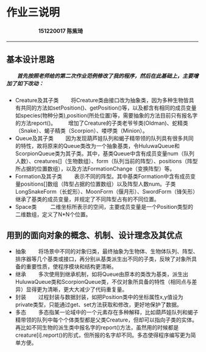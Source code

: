 ﻿# 作业三说明
#### &emsp;&emsp;&emsp;&emsp;&emsp;&emsp;151220017 陈紫琦
---
## 基本设计思路
##### &emsp;&emsp;首先按照老师给的第二次作业范例修改了我的程序，然后在此基础上，主要增加了如下改动：
 - Creature及其子类
&emsp;&emsp;将Creature类由接口改为抽象类，因为多种生物皆具有共同的方法如setPosition()、getPosition()等，以及都含有相同的成员变量如species(物种分类),position(所处位置)等，需要抽象的方法目前只有报名字的方法report()。
&emsp;&emsp;增加了Creature的子类老爷爷类(Oldman)、蛇精类（Snake）、蝎子精类（Scorpion）、喽啰类（Minion）。
 - Queue及其子类
&emsp;&emsp;因为发现葫芦娃队列和蝎子精带领的队列具有很多共同的特性，故将原来的Queue类改为一个抽象基类，令HuluwaQueue和ScorpionQueue类为其子类。其中，基类Queue中含有成员变量num（队列人数）、creatures[]（生物数组）、form（队列当前的阵型）、positions（阵型所占据的位置数组），以及方法FormationChange（变换阵型）等。
 - Formation及其子类
 &emsp;&emsp;表示不同的阵型。其中基类Formation中含有成员变量positions[]数组（阵型占据的位置数组）以及阵型人数num。子类LongSnakeForm（长蛇形）、MoonForm（偃月形）、SwordForm（锋矢形）继承了基类的成员变量，并规定了不同阵型占有的不同位置。
 - Space类
&emsp;&emsp; 二维坐标所表示的空间，主要成员变量是一个Position类型的二维数组，定义了N*N个位置。

## 用到的面向对象的概念、机制、设计理念及其优点
- 抽象
&emsp;&emsp;将场景中不同的对象归类，最终抽象为生物体、生物体队列、阵型、排序器等几个基类或接口，再分别从基类派生出不同的子类，反映了对象所具备的重要性质，使程序模块和结构更清晰。
- 继承
&emsp;&emsp;多次使用到继承机制，如将Queue由原本的类改为基类，派生出HuluwaQueue类和ScorpionQueue类，不仅对象所具备的特性（相同点与差异）显得更为清晰，更大大减少了代码重复量。
- 封装
&emsp;&emsp;过程封装与数据封装，如把Position类中的坐标属性x,y值设为private类型，只能通过get、set方法获取和修改，更好地保护了数据。
- 多态
&emsp;&emsp;多态指某一论域中的一个元素存在多种解释，比如葫芦娃队列和蝎子精带领的队列中每个个体类型都是父类Creature，但却可以指向子类的实体。再比如不同生物的派生类中报名字的report()方法，虽然用的时候都是creature[i].report()的形式，但所报的名字却不同。多态使得程序编写更为简单方便。


